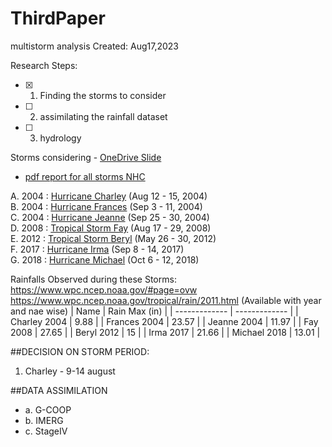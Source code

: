 # ThirdPaper
multistorm analysis
Created: Aug17,2023


Research Steps:
- [x] 1. Finding the storms to consider 
- [ ] 2. assimilating the rainfall dataset
- [ ] 3. hydrology


Storms considering - [OneDrive Slide](https://purdue0-my.sharepoint.com/personal/tiwari13_purdue_edu/_layouts/15/doc.aspx?sourcedoc={fe2b7e77-47ea-449f-a6a5-8470732622f8}&action=edit)

 - [pdf report for all storms NHC](https://www.nhc.noaa.gov/data/tcr/index.php?season=2012&basin=atl)

A. 2004 : [Hurricane Charley](https://www.nhc.noaa.gov/data/tcr/AL032004_Charley.pdf) (Aug 12 - 15, 2004)\
B. 2004 : [Hurricane Frances](https://www.nhc.noaa.gov/data/tcr/AL062004_Frances.pdf) (Sep 3 - 11, 2004)\
C. 2004 : [Hurricane Jeanne](https://www.nhc.noaa.gov/data/tcr/AL112004_Jeanne.pdf) (Sep 25 - 30, 2004)\
D. 2008 : [Tropical Storm Fay](https://www.nhc.noaa.gov/data/tcr/AL062008_Fay.pdf) (Aug 17 - 29, 2008)\
E. 2012 : [Tropical Storm Beryl](https://www.nhc.noaa.gov/data/tcr/AL022012_Beryl.pdf) (May 26 - 30, 2012)\
F. 2017 : [Hurricane Irma](https://www.nhc.noaa.gov/data/tcr/AL112017_Irma.pdf) (Sep 8 - 14, 2017)\
G. 2018 : [Hurricane Michael](https://www.nhc.noaa.gov/data/tcr/AL142018_Michael.pdf) (Oct 6 - 12, 2018)

Rainfalls Observed during these Storms: https://www.wpc.ncep.noaa.gov/#page=ovw
https://www.wpc.ncep.noaa.gov/tropical/rain/2011.html (Available with year and nae wise)
| Name  | Rain Max (in) |
| ------------- | ------------- |
| Charley 2004  | 9.88  |
| Frances 2004  | 23.57  |
| Jeanne 2004  | 11.97  |
| Fay 2008  | 27.65  |
| Beryl 2012  | 15  |
| Irma 2017  | 21.66  |
| Michael 2018  | 13.01  |

##DECISION ON STORM PERIOD:
1. Charley - 9-14 august



##DATA ASSIMILATION
- a. G-COOP
- b. IMERG
- c. StageIV

